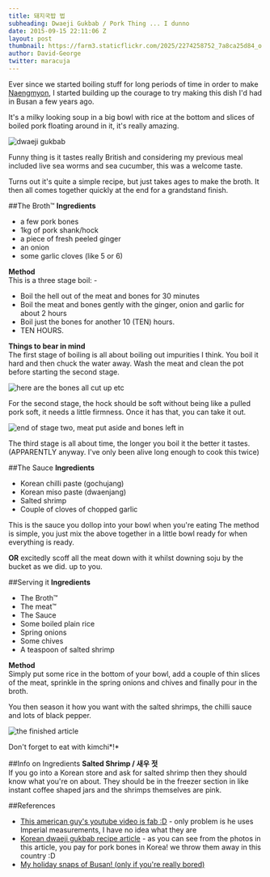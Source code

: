 ```yaml
---
title: 돼지국밥 법
subheading: Dwaeji Gukbab / Pork Thing ... I dunno
date: 2015-09-15 22:11:06 Z
layout: post
thumbnail: https://farm3.staticflickr.com/2025/2274258752_7a8ca25d84_o.jpg
author: David-George
twitter: maracuja
---
```


Ever since we started boiling stuff for long periods of time in order to make [Naengmyon](/2015/09/04/mulnaengmyeon-recipe-mulnaengmyeon-beob.html), I started building up the courage to try making this dish I'd had in Busan a few years ago.

It's a milky looking soup in a big bowl with rice at the bottom and slices of boiled pork floating around in it, it's really amazing.

![dwaeji gukbab](https://farm3.staticflickr.com/2025/2274258752_7a8ca25d84_o.jpg)

Funny thing is it tastes really British and considering my previous meal included live sea worms and sea cucumber, this was a welcome taste.

Turns out it's quite a simple recipe, but just takes ages to make the broth. It then all comes together quickly at the end for a grandstand finish.

##The Broth™
**Ingredients**

* a few pork bones
* 1kg of pork shank/hock
* a piece of fresh peeled ginger
* an onion
* some garlic cloves (like 5 or 6)

**Method**   
This is a three stage boil: -   

* Boil the hell out of the meat and bones for 30 minutes
* Boil the meat and bones gently with the ginger, onion and garlic for about 2 hours
* Boil just the bones for another 10 (TEN) hours.
* TEN HOURS.

**Things to bear in mind**  
The first stage of boiling is all about boiling out impurities I think. You boil it hard and then chuck the water away. Wash the meat and clean the pot before starting the second stage.

![here are the bones all cut up etc](https://farm6.staticflickr.com/5626/21263400339_1f19864bed_o.jpg)

For the second stage, the hock should be soft without being like a pulled pork soft, it needs a little firmness. Once it has that, you can take it out.

![end of stage two, meat put aside and bones left in](https://c1.staticflickr.com/1/717/21450286055_6a948f5d73_b.jpg)

The third stage is all about time, the longer you boil it the better it tastes. (APPARENTLY anyway. I've only been alive long enough to cook this twice)

##The Sauce
**Ingredients**  

* Korean chilli paste (gochujang)
* Korean miso paste (dwaenjang)
* Salted shrimp
* Couple of cloves of chopped garlic

This is the sauce you dollop into your bowl when you're eating The method is simple, you just mix the above together in a little bowl ready for when everything is ready.

**OR** excitedly scoff all the meat down with it whilst downing soju by the bucket as we did. up to you.

##Serving it
**Ingredients**  

* The Broth™
* The meat™
* The Sauce
* Some boiled plain rice
* Spring onions
* Some chives
* A teaspoon of salted shrimp

**Method**  
Simply put some rice in the bottom of your bowl, add a couple of thin slices of the meat, sprinkle in the spring onions and chives and finally pour in the broth.

You then season it how you want with the salted shrimps, the chilli sauce and lots of black pepper.

![the finished article](https://farm1.staticflickr.com/569/20829193273_fa3f763d7a_o.jpg)

Don't forget to eat with kimchi*!*

##Info on Ingredients
**Salted Shrimp / 새우 젓**  
If you go into a Korean store and ask for salted shrimp then they should know what you're on about. They should be in the freezer section in like instant coffee shaped jars and the shrimps themselves are pink.

##References

* [This american guy's youtube video is fab :D](https://www.youtube.com/watch?v=evaNBAv31JM) - only problem is he uses Imperial measurements, I have no idea what they are
* [Korean dwaeji gukbab recipe article](http://m.blog.naver.com/yummycook/70180928522) - as you can see from the photos in this article, you pay for pork bones in Korea! we throw them away in this country :D
* [My holiday snaps of Busan! (only if you're really bored)](https://www.flickr.com/photos/setr/tags/busan/)